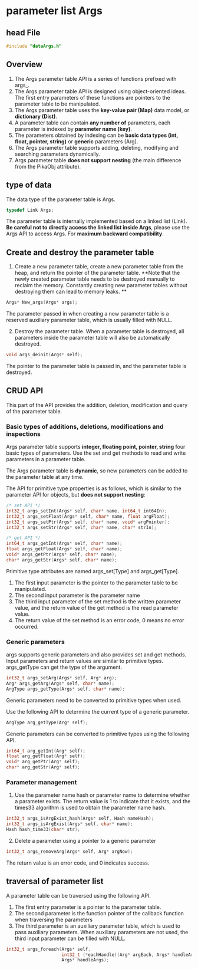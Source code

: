 # parameter list Args
## head File
````c
#include "dataArgs.h"
````
## Overview

1. The Args parameter table API is a series of functions prefixed with args_.
1. The Args parameter table API is designed using object-oriented ideas. The first entry parameters of these functions are pointers to the parameter table to be manipulated.
1. The Args parameter table uses the **key-value pair (Map)** data model, or **dictionary (Dist)**.
1. A parameter table can contain **any number of** parameters, each parameter is indexed by **parameter name (key)**.
1. The parameters obtained by indexing can be **basic data types (int, float, pointer, string)** or **generic** parameters (Arg).
1. The Args parameter table supports adding, deleting, modifying and searching parameters dynamically.
1. Args parameter table **does not support nesting** (the main difference from the PikaObj attribute).
## type of data
The data type of the parameter table is Args.
````c
typedef Link Args;
````
The parameter table is internally implemented based on a linked list (Link).
**Be careful not to directly access the linked list inside Args**, please use the Args API to access Args. For **maximum backward compatibility**.
​

## Create and destroy the parameter table

1. Create a new parameter table, create a new parameter table from the heap, and return the pointer of the parameter table. **Note that the newly created parameter table needs to be destroyed manually to reclaim the memory. Constantly creating new parameter tables without destroying them can lead to memory leaks. **
````c
Args* New_args(Args* args);
````
The parameter passed in when creating a new parameter table is a reserved auxiliary parameter table, which is usually filled with NULL.
​


2. Destroy the parameter table. When a parameter table is destroyed, all parameters inside the parameter table will also be automatically destroyed.
````c
void args_deinit(Args* self);
````
The pointer to the parameter table is passed in, and the parameter table is destroyed.
## CRUD API
This part of the API provides the addition, deletion, modification and query of the parameter table.
### Basic types of additions, deletions, modifications and inspections
Args parameter table supports **integer, floating point, pointer, string** four basic types of parameters. Use the set and get methods to read and write parameters in a parameter table.
​

The Args parameter table is **dynamic**, so new parameters can be added to the parameter table at any time.
​

The API for primitive type properties is as follows, which is similar to the parameter API for objects, but **does not support nesting**:
````c
/* set API */
int32_t args_setInt(Args* self, char* name, int64_t int64In);
int32_t args_setFloat(Args* self, char* name, float argFloat);
int32_t args_setPtr(Args* self, char* name, void* argPointer);
int32_t args_setStr(Args* self, char* name, char* strIn);

/* get API */
int64_t args_getInt(Args* self, char* name);
float args_getFloat(Args* self, char* name);
void* args_getPtr(Args* self, char* name);
char* args_getStr(Args* self, char* name);
````
Primitive type attributes are named args_set[Type] and args_get[Type].
​


1. The first input parameter is the pointer to the parameter table to be manipulated.
1. The second input parameter is the parameter name
1. The third input parameter of the set method is the written parameter value, and the return value of the get method is the read parameter value.
1. The return value of the set method is an error code, 0 means no error occurred.
### Generic parameters
args supports generic parameters and also provides set and get methods. Input parameters and return values ​​are similar to primitive types.
args_getType can get the type of the argument.
````c
int32_t args_setArg(Args* self, Arg* arg);
Arg* args_getArg(Args* self, char* name);
ArgType args_getType(Args* self, char* name);
````
Generic parameters need to be converted to primitive types when used.
​

Use the following API to determine the current type of a generic parameter.
````c
ArgType arg_getType(Arg* self);
````
Generic parameters can be converted to primitive types using the following API.
````c
int64_t arg_getInt(Arg* self);
float arg_getFloat(Arg* self);
void* arg_getPtr(Arg* self);
char* arg_getStr(Arg* self);
````
### Parameter management

1. Use the parameter name hash or parameter name to determine whether a parameter exists. The return value is 1 to indicate that it exists, and the times33 algorithm is used to obtain the parameter name hash.
````c
int32_t args_isArgExist_hash(Args* self, Hash nameHash);
int32_t args_isArgExist(Args* self, char* name);
Hash hash_time33(char* str);
````

2. Delete a parameter using a pointer to a generic parameter
````c
int32_t args_removeArg(Args* self, Arg* argNow);
````
The return value is an error code, and 0 indicates success.
## traversal of parameter list
A parameter table can be traversed using the following API.

1. The first entry parameter is a pointer to the parameter table.
1. The second parameter is the function pointer of the callback function when traversing the parameters
1. The third parameter is an auxiliary parameter table, which is used to pass auxiliary parameters. When auxiliary parameters are not used, the third input parameter can be filled with NULL.
````c
int32_t args_foreach(Args* self,
                     int32_t (*eachHandle)(Arg* argEach, Args* handleArgs),
                     Args* handleArgs);
````